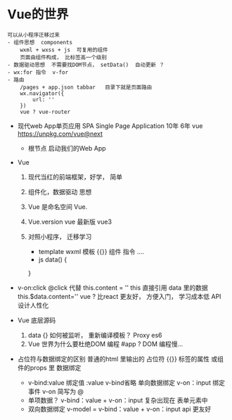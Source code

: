 # Vue的世界
    可以从小程序迁移过来 
    - 组件思想  components  
        wxml + wxss + js  可复用的组件
        页面由组件构成， 比标签高一个级别
    - 数据驱动思想  不需要找DOM节点， setData()  自动更新 ？    
    - wx:for 指令  v-for
    - 路由 
        /pages + app.json tabbar   目录下就是页面路由 
        wx.navigator({
            url: ''
        })
        vue ? vue-router 

- 现代web App单页应用  SPA Single Page Application  10年 6年 
    vue  https://unpkg.com/vue@next 
    - 根节点 启动我们的Web App  

- Vue
    1. 现代当红的前端框架，好学， 简单
    2. 组件化，数据驱动  思想
    3. Vue 是命名空间
        Vue.
    4. Vue.version vue 最新版 vue3 
    5. 对照小程序， 迁移学习 
        - template    wxml 
            模板 {{}} 组件  指令 ....  
        - js    data() {

        }
    
- v-on:click    @click 代替
    this.content = '' this 直接引用 data 里的数据 
    this.$data.content=''
    vue ? 比react 更友好， 方便入门， 学习成本低 
    API 设计人性化 

- Vue 底层源码
    1. data  {}  如何被监听， 重新编译模板？  Proxy  es6 
    2. Vue 世界为什么要杜绝DOM 编程 #app  ?
        DOM 编程慢... 

- 占位符与数据绑定的区别
    普通的html 里输出的 占位符  {{}} 
    标签的属性 或组件的props 里  数据绑定  
    - v-bind:value 绑定值  :value v-bind省略 单向数据绑定 
      v-on：input 绑定事件 v-on 简写为 @
    - 单项数据？
      v-bind：value + v-on：input 复杂出现在 表单元素中
    - 双向数据绑定
      v-model = v-bind：value + v-on：input
      api 更友好
